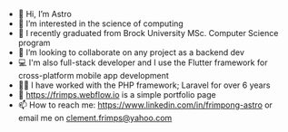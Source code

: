 - 👋 Hi, I’m Astro
- 👀 I’m interested in the science of computing
- 🌱 I recently graduated from Brock University MSc. Computer Science program
- 💞️ I’m looking to collaborate on any project as a backend dev
- 💻 I'm also full-stack developer and I use the Flutter framework for cross-platform mobile app development
- 👨‍💻 I have worked with the PHP framework; Laravel for over 6 years
- 📱 https://frimps.webflow.io is a simple portfolio page
- 📫 How to reach me: https://www.linkedin.com/in/frimpong-astro or email me on clement.frimps@yahoo.com

<!---
frimps-astro/frimps-astro is a ✨ special ✨ repository because its `README.md` (this file) appears on your GitHub profile.
You can click the Preview link to take a look at your changes.
--->
